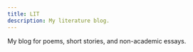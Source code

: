 ```yaml
---
title: LIT
description: My literature blog.
---
```

My blog for poems, short stories, and non-academic essays.

